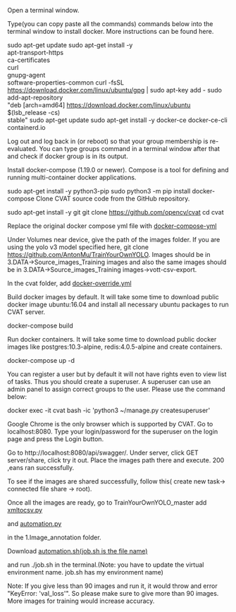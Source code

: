 Open a terminal window.

Type(you can copy paste all the commands) commands below into the terminal window to install docker. More instructions can be found here.



sudo apt-get update
sudo apt-get install -y \
  apt-transport-https \
  ca-certificates \
  curl \
  gnupg-agent \
  software-properties-common
curl -fsSL https://download.docker.com/linux/ubuntu/gpg | sudo apt-key add -
sudo add-apt-repository \
  "deb [arch=amd64] https://download.docker.com/linux/ubuntu \
  $(lsb_release -cs) \
  stable"
sudo apt-get update
sudo apt-get install -y docker-ce docker-ce-cli containerd.io


Log out and log back in (or reboot) so that your group membership is re-evaluated. You can type groups command in a terminal window after that and check if docker group is in its output.


Install docker-compose (1.19.0 or newer). Compose is a tool for defining and running multi-container docker applications.

sudo apt-get install -y python3-pip
sudo python3 -m pip install docker-compose
Clone CVAT source code from the GitHub repository.

sudo apt-get install -y git
git clone https://github.com/opencv/cvat
cd cvat


Replace the original docker compose yml file with <a href="https://github.com/Sreedeepthinukala/CVAT/blob/master/docker-compose.yml">docker-compose-yml</a></p>

Under Volumes near device, give the path of the images folder. If you are using the yolo v3 model specified here, git clone https://github.com/AntonMu/TrainYourOwnYOLO. Images should be in 3.DATA->Source_images_Training images and also the same images should be in 3.DATA->Source_images_Training images->vott-csv-export.

In the cvat folder, add <a href="https://github.com/Sreedeepthinukala/CVAT/blob/master/docker-compose.override.yml">docker-override.yml</a></p> 


Build docker images by default. It will take some time to download public docker image ubuntu:16.04 and install all necessary ubuntu packages to run CVAT server.

docker-compose build

Run docker containers. It will take some time to download public docker images like postgres:10.3-alpine, redis:4.0.5-alpine and create containers.

docker-compose up -d

You can register a user but by default it will not have rights even to view list of tasks. Thus you should create a superuser. A superuser can use an admin panel to assign correct groups to the user. Please use the command below:

docker exec -it cvat bash -ic 'python3 ~/manage.py createsuperuser'

Google Chrome is the only browser which is supported by CVAT. Go to localhost:8080. Type your login/password for the superuser on the login page and press the Login button.

Go to http://localhost:8080/api/swagger/. Under server, click GET server/share, click try it out. Place the images path there and execute. 200 ,eans ran successfully.

To see if the images are shared successfully, follow this( create new task-> connected file share -> root).

Once all the images are ready, go to TrainYourOwnYOLO_master add <a href="https://github.com/Sreedeepthinukala/CVAT/blob/master/xml_to_csv.py">xmltocsv.py</a></p> and <a href="https://github.com/Sreedeepthinukala/CVAT/blob/master/cvat_automation.py">automation.py</a></p> in the 1.Image_annotation folder.

Download <a href="https://github.com/Sreedeepthinukala/CVAT/blob/master/job.sh">automation.sh(job.sh is the file name)</a></p> and run ./job.sh in the terminal.(Note: you have to update the virtual environment name. job.sh has my environment name)

Note: If you give less than 90 images and run it, it would throw and error "KeyError: 'val_loss'". So please make sure to give more than 90 images. More images for training would increase accuracy.







